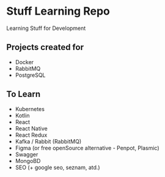 # Stuff Learning Repo

Learning Stuff for Development

## Projects created for

- Docker
- RabbitMQ
- PostgreSQL

## To Learn

- Kubernetes
- Kotlin
- React
- React Native
- React Redux
- Kafka / Rabbit (RabbitMQ)
- Figma (or free openSource alternative - Penpot, Plasmic)
- Swagger
- MongoBD
- SEO (+ google seo, seznam, atd.)
